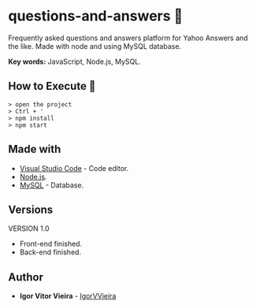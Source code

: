 # questions-and-answers 🎯
Frequently asked questions and answers platform for Yahoo Answers and the like. Made with node and using MySQL database.

**Key words:** JavaScript, Node.js, MySQL.

## How to Execute 🤔
```
> open the project
> Ctrl + '
> npm install
> npm start
```

## Made with
* [Visual Studio Code](https://code.visualstudio.com/) - Code editor.
* [Node.js](https://nodejs.org/en/).
* [MySQL](https://www.mysql.com/) - Database.

## Versions
VERSION 1.0
* Front-end finished.
* Back-end finished.

## Author
* **Igor Vitor Vieira** - [IgorVVieira](https://github.com/IgorVViera)
